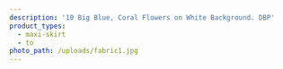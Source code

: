 ```yaml
---
description: '10 Big Blue, Coral Flowers on White Background. DBP'
product_types:
  - maxi-skirt
  - to
photo_path: /uploads/fabric1.jpg
---
```

